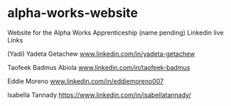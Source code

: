 # alpha-works-website
Website for the Alpha Works Apprenticeship (name pending)
Linkedin live Links

(Yadi) Yadeta Getachew 
www.linkedin.com/in/yadeta-getachew


Taofeek Badmus Abiola
www.linkedin.com/in/taofeek-badmus

Eddie Moreno
www.linkedin.com/in/eddiemoreno007

Isabella Tannady
https://www.linkedin.com/in/isabellatannady/

